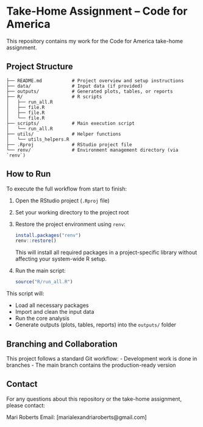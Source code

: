 # Take-Home Assignment – Code for America

This repository contains my work for the Code for America take-home assignment.

## Project Structure

```         
├── README.md           # Project overview and setup instructions  
├── data/               # Input data (if provided)  
├── outputs/            # Generated plots, tables, or reports  
├── R/                  # R scripts  
│   ├── run_all.R  
│   ├── file.R  
│   ├── file.R  
│   └── file.R  
├── scripts/            # Main execution script  
│   └── run_all.R  
├── utils/              # Helper functions  
│   └── utils_helpers.R  
├── .Rproj              # RStudio project file  
└── renv/               # Environment management directory (via `renv`)  
```

## How to Run

To execute the full workflow from start to finish:

1.  Open the RStudio project (`.Rproj` file)

2.  Set your working directory to the project root

3.  Restore the project environment using `renv`:

    ``` r
    install.packages("renv")
    renv::restore()
    ```

    This will install all required packages in a project-specific library without affecting your system-wide R setup.

4.  Run the main script:

    ``` r
    source("R/run_all.R")
    ```

This script will:

-   Load all necessary packages
-   Import and clean the input data
-   Run the core analysis
-   Generate outputs (plots, tables, reports) into the `outputs/` folder

## Branching and Collaboration

This project follows a standard Git workflow: - Development work is done in branches - The main branch contains the production-ready version

## Contact

For any questions about this repository or the take-home assignment, please contact:

Mari Roberts Email: \[marialexandriaroberts\@gmail.com\]
